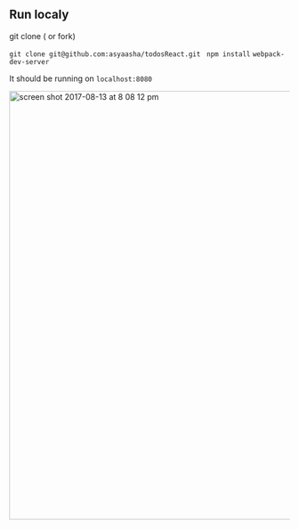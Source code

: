 
## Run localy
git clone ( or fork)

``git clone git@github.com:asyaasha/todosReact.git ``
``npm install``
``webpack-dev-server``

 It should be running on ``localhost:8080``
 
<img width="770" alt="screen shot 2017-08-13 at 8 08 12 pm" src="https://user-images.githubusercontent.com/20131841/29254550-1458f52e-8065-11e7-969b-468585f8f61c.png">
